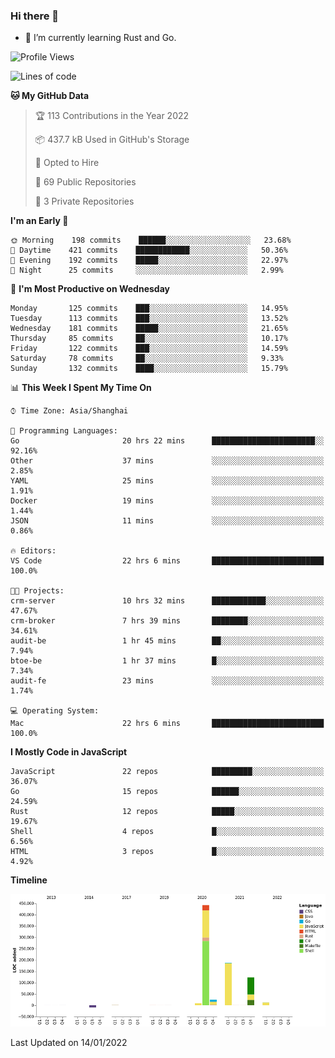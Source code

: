 ### Hi there 👋

- 🌱 I’m currently learning Rust and Go.

<!--START_SECTION:waka-->
![Profile Views](http://img.shields.io/badge/Profile%20Views-1-blue)

![Lines of code](https://img.shields.io/badge/From%20Hello%20World%20I%27ve%20Written-796%20Thousand%20lines%20of%20code-blue)

**🐱 My GitHub Data** 

> 🏆 113 Contributions in the Year 2022
 > 
> 📦 437.7 kB Used in GitHub's Storage 
 > 
> 💼 Opted to Hire
 > 
> 📜 69 Public Repositories 
 > 
> 🔑 3 Private Repositories  
 > 
**I'm an Early 🐤** 

```text
🌞 Morning    198 commits    ██████░░░░░░░░░░░░░░░░░░░   23.68% 
🌆 Daytime    421 commits    ████████████░░░░░░░░░░░░░   50.36% 
🌃 Evening    192 commits    █████░░░░░░░░░░░░░░░░░░░░   22.97% 
🌙 Night      25 commits     ░░░░░░░░░░░░░░░░░░░░░░░░░   2.99%

```
📅 **I'm Most Productive on Wednesday** 

```text
Monday       125 commits    ███░░░░░░░░░░░░░░░░░░░░░░   14.95% 
Tuesday      113 commits    ███░░░░░░░░░░░░░░░░░░░░░░   13.52% 
Wednesday    181 commits    █████░░░░░░░░░░░░░░░░░░░░   21.65% 
Thursday     85 commits     ██░░░░░░░░░░░░░░░░░░░░░░░   10.17% 
Friday       122 commits    ███░░░░░░░░░░░░░░░░░░░░░░   14.59% 
Saturday     78 commits     ██░░░░░░░░░░░░░░░░░░░░░░░   9.33% 
Sunday       132 commits    ████░░░░░░░░░░░░░░░░░░░░░   15.79%

```


📊 **This Week I Spent My Time On** 

```text
⌚︎ Time Zone: Asia/Shanghai

💬 Programming Languages: 
Go                       20 hrs 22 mins      ███████████████████████░░   92.16% 
Other                    37 mins             ░░░░░░░░░░░░░░░░░░░░░░░░░   2.85% 
YAML                     25 mins             ░░░░░░░░░░░░░░░░░░░░░░░░░   1.91% 
Docker                   19 mins             ░░░░░░░░░░░░░░░░░░░░░░░░░   1.44% 
JSON                     11 mins             ░░░░░░░░░░░░░░░░░░░░░░░░░   0.86%

🔥 Editors: 
VS Code                  22 hrs 6 mins       █████████████████████████   100.0%

🐱‍💻 Projects: 
crm-server               10 hrs 32 mins      ████████████░░░░░░░░░░░░░   47.67% 
crm-broker               7 hrs 39 mins       ████████░░░░░░░░░░░░░░░░░   34.61% 
audit-be                 1 hr 45 mins        ██░░░░░░░░░░░░░░░░░░░░░░░   7.94% 
btoe-be                  1 hr 37 mins        █░░░░░░░░░░░░░░░░░░░░░░░░   7.34% 
audit-fe                 23 mins             ░░░░░░░░░░░░░░░░░░░░░░░░░   1.74%

💻 Operating System: 
Mac                      22 hrs 6 mins       █████████████████████████   100.0%

```

**I Mostly Code in JavaScript** 

```text
JavaScript               22 repos            █████████░░░░░░░░░░░░░░░░   36.07% 
Go                       15 repos            ██████░░░░░░░░░░░░░░░░░░░   24.59% 
Rust                     12 repos            █████░░░░░░░░░░░░░░░░░░░░   19.67% 
Shell                    4 repos             █░░░░░░░░░░░░░░░░░░░░░░░░   6.56% 
HTML                     3 repos             █░░░░░░░░░░░░░░░░░░░░░░░░   4.92%

```


**Timeline**

![Chart not found](https://raw.githubusercontent.com/elton/elton/main/charts/bar_graph.png) 


 Last Updated on 14/01/2022
<!--END_SECTION:waka-->

<!--
**elton/elton** is a ✨ _special_ ✨ repository because its `README.md` (this file) appears on your GitHub profile.

Here are some ideas to get you started:

- 🔭 I’m currently working on ...
- 🌱 I’m currently learning ...
- 👯 I’m looking to collaborate on ...
- 🤔 I’m looking for help with ...
- 💬 Ask me about ...
- 📫 How to reach me: ...
- 😄 Pronouns: ...
- ⚡ Fun fact: ...
-->

